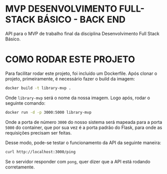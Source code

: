 # MVP DESENVOLVIMENTO FULL-STACK BÁSICO - BACK END

API para o MVP de trabalho final da disciplina Desenvolvimento Full Stack Básico.

# COMO RODAR ESTE PROJETO

Para facilitar rodar este projeto, foi incluído um Dockerfile. Após clonar o projeto, primeiramente, é necessário fazer o build da imagem:

```bash
docker build -t library-mvp .
```

Onde `library-mvp` será o nome da nossa imagem. Logo após, rodar o seguinte comando:

```bash
docker run -d -p 3000:5000 library-mvp
```

Onde a porta de número `3000` do nosso sistema será mapeada para a porta `5000` do container, que por sua vez é a porta padrão do Flask, para onde as requisições precisam ser feitas.

Desse modo, pode-se testar o funcionamento da API da seguinte maneira:

```bash
curl http://localhost:3000/ping
```

Se o servidor responder com `pong`, quer dizer que a API está rodando corretamente.
